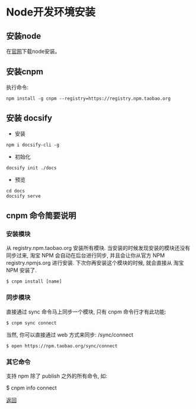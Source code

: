 # Node开发环境安装

## 安装node

在[官网](https://nodejs.org/en/)下载node安装。

## 安装cnpm

执行命令:
```
npm install -g cnpm --registry=https://registry.npm.taobao.org
```

## 安装 docsify
* 安装
```
npm i docsify-cli -g
```
* 初始化
```
docsify init ./docs
```
* 预览
```
cd docs
docsify serve 
```


## cnpm 命令简要说明
### 安装模块
从 registry.npm.taobao.org 安装所有模块. 当安装的时候发现安装的模块还没有同步过来, 淘宝 NPM 会自动在后台进行同步, 并且会让你从官方 NPM registry.npmjs.org 进行安装. 下次你再安装这个模块的时候, 就会直接从 淘宝 NPM 安装了.
```
$ cnpm install [name]
```
### 同步模块

直接通过 sync 命令马上同步一个模块, 只有 cnpm 命令行才有此功能:
```
$ cnpm sync connect
```
当然, 你可以直接通过 web 方式来同步: /sync/connect
```
$ open https://npm.taobao.org/sync/connect
```
### 其它命令
支持 npm 除了 publish 之外的所有命令, 如:

$ cnpm info connect



[返回](./readme.md)
